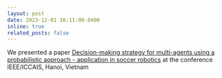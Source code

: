 ```yaml
---
layout: post
date: 2023-12-01 16:11:00-0400
inline: true
related_posts: false
---
```


We presented a paper [Decision-making strategy for multi-agents using a probabilistic approach - application in soccer robotics](https://cnrs.hal.science/IM2NP/hal-04525511v1) at the conference IEEE/ICCAIS, Hanoi, Vietnam
